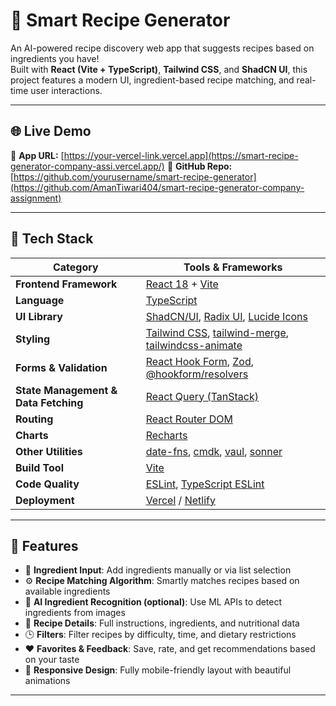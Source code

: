 # 🍳 Smart Recipe Generator

An AI-powered recipe discovery web app that suggests recipes based on ingredients you have!  
Built with **React (Vite + TypeScript)**, **Tailwind CSS**, and **ShadCN UI**, this project features a modern UI, ingredient-based recipe matching, and real-time user interactions.

---

## 🌐 Live Demo

🔗 **App URL:** [https://your-vercel-link.vercel.app](https://smart-recipe-generator-company-assi.vercel.app/)
🔗 **GitHub Repo:** [https://github.com/yourusername/smart-recipe-generator](https://github.com/AmanTiwari404/smart-recipe-generator-company-assignment)

---

## 🚀 Tech Stack

| Category | Tools & Frameworks |
|-----------|--------------------|
| **Frontend Framework** | [React 18](https://react.dev/) + [Vite](https://vitejs.dev/) |
| **Language** | [TypeScript](https://www.typescriptlang.org/) |
| **UI Library** | [ShadCN/UI](https://ui.shadcn.com/), [Radix UI](https://www.radix-ui.com/), [Lucide Icons](https://lucide.dev/icons) |
| **Styling** | [Tailwind CSS](https://tailwindcss.com/), [tailwind-merge](https://github.com/dcastil/tailwind-merge), [tailwindcss-animate](https://github.com/jamiebuilds/tailwindcss-animate) |
| **Forms & Validation** | [React Hook Form](https://react-hook-form.com/), [Zod](https://zod.dev/), [@hookform/resolvers](https://react-hook-form.com/docs/useform/#resolver) |
| **State Management & Data Fetching** | [React Query (TanStack)](https://tanstack.com/query/latest) |
| **Routing** | [React Router DOM](https://reactrouter.com/) |
| **Charts** | [Recharts](https://recharts.org/en-US/) |
| **Other Utilities** | [date-fns](https://date-fns.org/), [cmdk](https://cmdk.paco.me/), [vaul](https://vaul.shadcn.com/), [sonner](https://sonner.emilkowal.ski/) |
| **Build Tool** | [Vite](https://vitejs.dev/) |
| **Code Quality** | [ESLint](https://eslint.org/), [TypeScript ESLint](https://typescript-eslint.io/) |
| **Deployment** | [Vercel](https://vercel.com/) / [Netlify](https://www.netlify.com/) |

---

## 🧠 Features

- 🥗 **Ingredient Input**: Add ingredients manually or via list selection  
- ⚙️ **Recipe Matching Algorithm**: Smartly matches recipes based on available ingredients  
- 🧠 **AI Ingredient Recognition (optional)**: Use ML APIs to detect ingredients from images  
- 🍳 **Recipe Details**: Full instructions, ingredients, and nutritional data  
- 🕒 **Filters**: Filter recipes by difficulty, time, and dietary restrictions  
- ❤️ **Favorites & Feedback**: Save, rate, and get recommendations based on your taste  
- 📱 **Responsive Design**: Fully mobile-friendly layout with beautiful animations  

---


